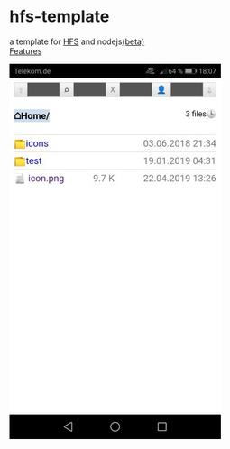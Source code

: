 # hfs-template
a template for [HFS](https://github.com/rejetto/hfs2) and nodejs[(beta)](addons/fileserver_for_node(hfs).js)  
[Features](https://dj0001.github.io/hfs-template)  

<img src="https://raw.githubusercontent.com/dj0001/pwa/gh-pages/test/Screenshot_20190422-180707.jpg" alt="galaxy" target="_dwd"/>
